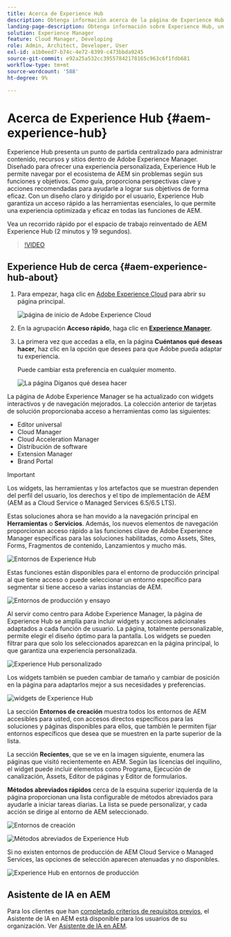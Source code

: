 ```yaml
---
title: Acerca de Experience Hub
description: Obtenga información acerca de la página de Experience Hub de Adobe.
landing-page-description: Obtenga información sobre Experience Hub, un punto de partida centralizado para acceder a todas las funcionalidades de AEM.
solution: Experience Manager
feature: Cloud Manager, Developing
role: Admin, Architect, Developer, User
exl-id: a1b0eed7-b74c-4e72-8399-c473bbda9245
source-git-commit: e92a25a532cc39557842178165c963c6f1fdb681
workflow-type: tm+mt
source-wordcount: '588'
ht-degree: 9%

---
```


# Acerca de Experience Hub {#aem-experience-hub}

Experience Hub presenta un punto de partida centralizado para administrar contenido, recursos y sitios dentro de Adobe Experience Manager. Diseñado para ofrecer una experiencia personalizada, Experience Hub le permite navegar por el ecosistema de AEM sin problemas según sus funciones y objetivos. Como guía, proporciona perspectivas clave y acciones recomendadas para ayudarle a lograr sus objetivos de forma eficaz. Con un diseño claro y dirigido por el usuario, Experience Hub garantiza un acceso rápido a las herramientas esenciales, lo que permite una experiencia optimizada y eficaz en todas las funciones de AEM.

Vea un recorrido rápido por el espacio de trabajo reinventado de AEM Experience Hub (2 minutos y 19 segundos).

>[!VIDEO](https://video.tv.adobe.com/v/3470957?learn=on)

<!--
Available as a private beta, Experience Hub offers an optimized experience focused on improving workflows, prioritizing goals, and delivering results. Opting in lets you influence Experience Hub's development by providing feedback that helps shape its future and enhances its value for the entire AEM community. -->

## Experience Hub de cerca {#aem-experience-hub-about}

1. Para empezar, haga clic en [Adobe Experience Cloud](https://experience.adobe.com/#/@foundationinternal/home) para abrir su página principal.

   ![página de inicio de Adobe Experience Cloud](/help/implementing/cloud-manager/assets/experience-cloud-experiencemanager.png)

1. En la agrupación **Acceso rápido**, haga clic en [**Experience Manager**](https://experience.adobe.com).
1. La primera vez que accedas a ella, en la página **Cuéntanos qué deseas hacer**, haz clic en la opción que desees para que Adobe pueda adaptar tu experiencia.

   Puede cambiar esta preferencia en cualquier momento.

   ![La página Díganos qué desea hacer](/help/implementing/cloud-manager/assets/experience-cloud-tellus.png)

La página de Adobe Experience Manager se ha actualizado con widgets interactivos y de navegación mejorados. La colección anterior de tarjetas de solución proporcionaba acceso a herramientas como las siguientes:

* Editor universal
* Cloud Manager
* Cloud Acceleration Manager
* Distribución de software
* Extension Manager
* Brand Portal

>[!IMPORTANT]
>
>Los widgets, las herramientas y los artefactos que se muestran dependen del perfil del usuario, los derechos y el tipo de implementación de AEM (AEM as a Cloud Service o Managed Services 6.5/6.5 LTS).

Estas soluciones ahora se han movido a la navegación principal en **Herramientas** o **Servicios**. Además, los nuevos elementos de navegación proporcionan acceso rápido a las funciones clave de Adobe Experience Manager específicas para las soluciones habilitadas, como Assets, Sites, Forms, Fragmentos de contenido, Lanzamientos y mucho más.

![Entornos de Experience Hub](/help/implementing/cloud-manager/assets/experience-hub-author-environments.png)

Estas funciones están disponibles para el entorno de producción principal al que tiene acceso o puede seleccionar un entorno específico para segmentar si tiene acceso a varias instancias de AEM.

![Entornos de producción y ensayo](/help/implementing/cloud-manager/assets/experience-hub-prod-stage.png)

Al servir como centro para Adobe Experience Manager, la página de Experience Hub se amplía para incluir widgets y acciones adicionales adaptados a cada función de usuario. La página, totalmente personalizable, permite elegir el diseño óptimo para la pantalla. Los widgets se pueden filtrar para que solo los seleccionados aparezcan en la página principal, lo que garantiza una experiencia personalizada.

![Experience Hub personalizado](/help/implementing/cloud-manager/assets/experience-hub-custom.png)

Los widgets también se pueden cambiar de tamaño y cambiar de posición en la página para adaptarlos mejor a sus necesidades y preferencias.

![widgets de Experience Hub](/help/implementing/cloud-manager/assets/experience-hub-widgets.png)

La sección **Entornos de creación** muestra todos los entornos de AEM accesibles para usted, con accesos directos específicos para las soluciones y páginas disponibles para ellos, que también le permiten fijar entornos específicos que desea que se muestren en la parte superior de la lista.

La sección **Recientes**, que se ve en la imagen siguiente, enumera las páginas que visitó recientemente en AEM. Según las licencias del inquilino, el widget puede incluir elementos como Programa, Ejecución de canalización, Assets, Editor de páginas y Editor de formularios.

**Métodos abreviados rápidos** cerca de la esquina superior izquierda de la página proporcionan una lista configurable de métodos abreviados para ayudarle a iniciar tareas diarias. La lista se puede personalizar, y cada acción se dirige al entorno de AEM seleccionado.

![Entornos de creación](/help/implementing/cloud-manager/assets/experience-hub-recents.png)

![Métodos abreviados de Experience Hub](/help/implementing/cloud-manager/assets/experience-hub-quick-shortcuts.png)

Si no existen entornos de producción de AEM Cloud Service o Managed Services, las opciones de selección aparecen atenuadas y no disponibles.

![Experience Hub en entornos de producción](/help/implementing/cloud-manager/assets/experience-hub-no-prod-environs.png)

## Asistente de IA en AEM

Para los clientes que han [completado criterios de requisitos previos](/help/implementing/cloud-manager/ai-assistant-in-aem.md#get-access), el Asistente de IA en AEM está disponible para los usuarios de su organización. Ver [Asistente de IA en AEM](/help/implementing/cloud-manager/ai-assistant-in-aem.md).
